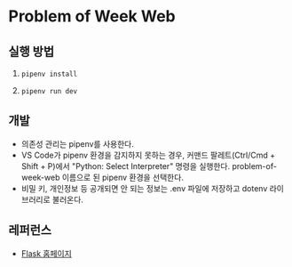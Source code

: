# Problem of Week Web

## 실행 방법

1. `pipenv install`

2. `pipenv run dev`

## 개발

- 의존성 관리는 pipenv를 사용한다.
- VS Code가 pipenv 환경을 감지하지 못하는 경우, 커맨드 팔레트(Ctrl/Cmd + Shift + P)에서 "Python: Select Interpreter" 명령을 실행한다. problem-of-week-web 이름으로 된 pipenv 환경을 선택한다.
- 비밀 키, 개인정보 등 공개되면 안 되는 정보는 .env 파일에 저장하고 dotenv 라이브러리로 불러온다.

## 레퍼런스

- [Flask 홈페이지](https://flask.palletsprojects.com/en/2.0.x/)
